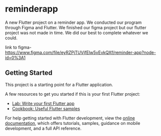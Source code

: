 # reminderapp

A new Flutter project on a reminder app.
We conducted our program through Figma and Flutter.
We finished our figma project but our flutter project was not made in time.
We did our best to complete whatever we could.

link to figma-https://www.figma.com/file/eyRZPjTUVjfElw5vEvkQXf/reminder-app?node-id=0%3A1

## Getting Started

This project is a starting point for a Flutter application.

A few resources to get you started if this is your first Flutter project:

- [Lab: Write your first Flutter app](https://docs.flutter.dev/get-started/codelab)
- [Cookbook: Useful Flutter samples](https://docs.flutter.dev/cookbook)

For help getting started with Flutter development, view the
[online documentation](https://docs.flutter.dev/), which offers tutorials,
samples, guidance on mobile development, and a full API reference.
